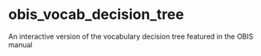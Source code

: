 # obis_vocab_decision_tree
An interactive version of the vocabulary decision tree featured in the OBIS manual
